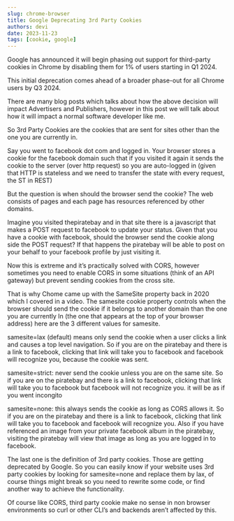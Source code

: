 ```yaml
---
slug: chrome-browser
title: Google Deprecating 3rd Party Cookies
authors: devi
date: 2023-11-23
tags: [cookie, google]
---
```


Google has announced it will begin phasing out support for third-party cookies in Chrome by disabling them for 1% of users starting in Q1 2024.

This initial deprecation comes ahead of a broader phase-out for all Chrome users by Q3 2024.

There are many blog posts which talks about how the above decision will impact Advertisers and Publishers, however in this post we will talk about how it will impact a normal software developer like me.

So 3rd Party Cookies are the cookies that are sent for sites other than the one you are currently in. 

Say you went to facebook dot com and logged in. Your browser stores a cookie for the facebook domain such that if you visited it again it sends the cookie to the server (over http request) so you are auto-logged in (given that HTTP is stateless and we need to transfer the state with every request, the ST in REST)

But the question is when should the browser send the cookie? The web consists of pages and each page has resources referenced by other domains. 

Imagine you visited thepiratebay and in that site there is a javascript that makes a POST request to facebook to update your status. Given that you have a cookie with facebook, should the browser send the cookie along side the POST request? If that happens the piratebay will be able to post on your behalf to your facebook profile by just visiting it.

Now this is extreme and it’s practically solved with CORS, however sometimes you need to enable CORS in some situations (think of an API gateway) but prevent sending cookies from the cross site. 

That is why Chome came up with the SameSite property back in 2020 which I covered in a video. The samesite cookie property controls when the browser should send the cookie if it belongs to another domain than the one you are currently In (the one that appears at the top of your browser address) here are the 3 different values for samesite. 

samesite=lax (default) means only send the cookie when a user clicks a link and causes a top level navigation. So if you are on the piratebay and there is a link to facebook, clicking that link will take you to facebook and facebook will recognize you, because the cookie was sent. 

samesite=strict: never send the cookie unless you are on the same site. So if you are on the piratebay and there is a link to facebook, clicking that link will take you to facebook but facebook will not recognize you. it will be as if you went incongito 

samesite=none: this always sends the cookie as long as CORS allows it. So if you are on the piratebay and there is a link to facebook, clicking that link will take you to facebook and facebook will recognize you. Also if you have referenced an image from your private facebook album in the piratebay, visiting the piratebay will view that image as long as you are logged in to facebook. 

The last one is the definition of 3rd party cookies. Those are getting deprecated by Google. So you can easily know if your website uses 3rd party cookies by looking for samesite=none and replace them by lax, of course things might break so you need to rewrite some code, or find another way to achieve the functionality. 

Of course like CORS, third party cookie make no sense in non browser environments so curl or other CLI’s and backends aren’t affected by this.

